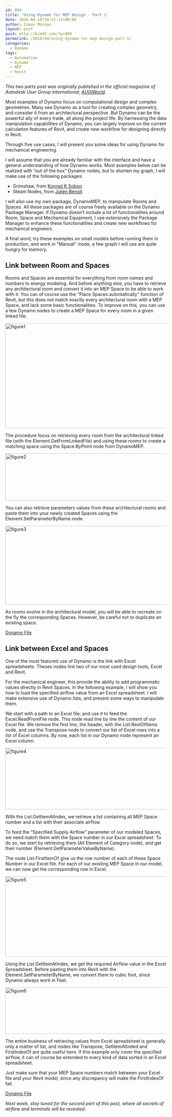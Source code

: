 ```yaml
---
id: 994
title: 'Using Dynamo for MEP Design - Part 1'
date: 2016-04-16T10:51:13+00:00
author: Simon Moreau
layout: post
guid: http://bim42.com/?p=994
permalink: /2016/04/using-dynamo-for-mep-design-part-1/
categories:
  - Dynamo
tags:
  - Automation
  - Dynamo
  - MEP
  - Revit
---
```

_This two parts post was originally published in the official magazine of Autodesk User Group International, [AUGIWorld](https://www.augi.com/augiworld)._

Most examples of Dynamo focus on computational design and complex geometries. Many see Dynamo as a tool for creating complex geometry, and consider it from an architectural perspective. But Dynamo can be the powerful ally of every trade, all along the project life. By harnessing the data manipulation capabilities of Dynamo, you can largely improve on the current calculation features of Revit, and create new workflow for designing directly in Revit.

Through five use cases, I will present you some ideas for using Dynamo for mechanical engineering.

I will assume that you are already familiar with the interface and have a general understanding of how Dynamo works. Most examples below can be realized with “out of the box” Dynamo nodes, but to shorten my graph, I will make use of the following packages:

  * Grimshaw, from [Konrad K Sobon](http://archi-lab.net/)
  * Steam Nodes, from [Julien Benoit](https://aecuandme.wordpress.com/)

I will also use my own package, DynamoMEP, to manipulate Rooms and Spaces. All these packages are of course freely available on the Dynamo Package Manager. If Dynamo doesn’t include a lot of functionalities around Room, Space and Mechanical Equipment, I use extensively the Package Manager to enhance these functionalities and create new workflows for mechanical engineers.

A final word, try these examples on small models before running them in production, and work in "Manual" mode, a few graph I will use are quite hungry for memory.

## Link between Room and Spaces

Rooms and Spaces are essential for everything from room names and numbers to energy modeling. And before anything else, you have to retrieve any architectural room and convert it into an MEP Space to be able to work with it. You can of course use the "Place Spaces automatically" function of Revit, but this does not match exactly every architectural room with a MEP Space, and lack some basic functionalities. To improve on this, you can use a few Dynamo nodes to create a MEP Space for every room in a given linked file.

<a href="http://bim42.com/wp-content/uploads/2016/04/figure1.png" rel="attachment wp-att-995"><img class="aligncenter size-large wp-image-995" src="http://bim42.com/wp-content/uploads/2016/04/figure1-1024x575.png" alt="figure1" width="584" height="328" srcset="https://bim42.com/wp-content/uploads/2016/04/figure1.png 1024w, https://bim42.com/wp-content/uploads/2016/04/figure1-300x168.png 300w, https://bim42.com/wp-content/uploads/2016/04/figure1-768x431.png 768w, https://bim42.com/wp-content/uploads/2016/04/figure1-500x281.png 500w" sizes="(max-width: 584px) 100vw, 584px" /></a>
  
The procedure focus on retrieving every room from the architectural linked file (with the Element.GetFromLinkedFile) and using these rooms to create a matching space using the Space.ByPoint node from DynamoMEP.

<a href="http://bim42.com/wp-content/uploads/2016/04/figure2.png" rel="attachment wp-att-996"><img class="aligncenter size-large wp-image-996" src="http://bim42.com/wp-content/uploads/2016/04/figure2-1024x257.png" alt="figure2" width="584" height="147" srcset="https://bim42.com/wp-content/uploads/2016/04/figure2-1024x257.png 1024w, https://bim42.com/wp-content/uploads/2016/04/figure2-300x75.png 300w, https://bim42.com/wp-content/uploads/2016/04/figure2-768x193.png 768w, https://bim42.com/wp-content/uploads/2016/04/figure2-500x126.png 500w, https://bim42.com/wp-content/uploads/2016/04/figure2.png 1159w" sizes="(max-width: 584px) 100vw, 584px" /></a>

You can also retrieve parameters values from these architectural rooms and paste them into your newly created Spaces using the Element.SetParameterByName node.

<a href="http://bim42.com/wp-content/uploads/2016/04/figure3.png" rel="attachment wp-att-997"><img class="aligncenter size-large wp-image-997" src="http://bim42.com/wp-content/uploads/2016/04/figure3-1024x431.png" alt="figure3" width="584" height="246" srcset="https://bim42.com/wp-content/uploads/2016/04/figure3-1024x431.png 1024w, https://bim42.com/wp-content/uploads/2016/04/figure3-300x126.png 300w, https://bim42.com/wp-content/uploads/2016/04/figure3-768x323.png 768w, https://bim42.com/wp-content/uploads/2016/04/figure3-500x211.png 500w, https://bim42.com/wp-content/uploads/2016/04/figure3.png 1071w" sizes="(max-width: 584px) 100vw, 584px" /></a>

As rooms evolve in the architectural model, you will be able to recreate on the fly the corresponding Spaces. However, be careful not to duplicate an existing space.

[Dynamo File](https://drive.google.com/open?id=0B_fvbfIWQ5JJVWxaWGN3T2puQzQ)

## Link between Excel and Spaces

One of the most featured use of Dynamo is the link with Excel spreadsheets. Theses nodes link two of our most used design tools, Excel and Revit.

For the mechanical engineer, this provide the ability to add programmatic values directly in Revit Spaces. In the following example, I will show you how to load the specified airflow value from an Excel spreadsheet. I will make extensive use of Dynamo lists, and present some ways to manipulate them.

We start with a path to an Excel file, and use it to feed the Excel.ReadFromFile node. This node read line by line the content of our Excel file. We remove the first line, the header, with the List.RestOfItems node, and use the Transpose node to convert our list of Excel rows into a list of Excel columns. By now, each list in our Dynamo node represent an Excel column.

<a href="http://bim42.com/wp-content/uploads/2016/04/figure4.png" rel="attachment wp-att-998"><img class="aligncenter size-large wp-image-998" src="http://bim42.com/wp-content/uploads/2016/04/figure4-1024x336.png" alt="figure4" width="584" height="192" srcset="https://bim42.com/wp-content/uploads/2016/04/figure4-1024x336.png 1024w, https://bim42.com/wp-content/uploads/2016/04/figure4-300x98.png 300w, https://bim42.com/wp-content/uploads/2016/04/figure4-768x252.png 768w, https://bim42.com/wp-content/uploads/2016/04/figure4-500x164.png 500w, https://bim42.com/wp-content/uploads/2016/04/figure4.png 1146w" sizes="(max-width: 584px) 100vw, 584px" /></a>

With the List.GetItemAtIndex, we retrieve a list containing all MEP Space number and a list with their associate airflow.

To feed the “Specified Supply Airflow” parameter of our modeled Spaces, we need match them with the Space number in our Excel spreadsheet. To do so, we start by retrieving them (All Element of Category node), and get their number (Element.GetParameterValueByName).

The node List.FirstItemOf give us the row number of each of these Space Number in our Excel file. For each of our existing MEP Space in our model, we can now get the corresponding row in Excel.

<a href="http://bim42.com/wp-content/uploads/2016/04/figure5.png" rel="attachment wp-att-999"><img class="aligncenter size-large wp-image-999" src="http://bim42.com/wp-content/uploads/2016/04/figure5-1024x440.png" alt="figure5" width="584" height="251" srcset="https://bim42.com/wp-content/uploads/2016/04/figure5.png 1024w, https://bim42.com/wp-content/uploads/2016/04/figure5-300x129.png 300w, https://bim42.com/wp-content/uploads/2016/04/figure5-768x330.png 768w, https://bim42.com/wp-content/uploads/2016/04/figure5-500x215.png 500w" sizes="(max-width: 584px) 100vw, 584px" /></a>

Using the List.GetItemAtIndex, we get the required Airflow value in the Excel Spreadsheet. Before pasting them into Revit with the Element.SetParameterByName, we convert them to cubic foot, since Dynamo always work in Feet.

<a href="http://bim42.com/wp-content/uploads/2016/04/figure6.png" rel="attachment wp-att-1000"><img class="aligncenter size-large wp-image-1000" src="http://bim42.com/wp-content/uploads/2016/04/figure6-1024x255.png" alt="figure6" width="584" height="145" srcset="https://bim42.com/wp-content/uploads/2016/04/figure6-1024x255.png 1024w, https://bim42.com/wp-content/uploads/2016/04/figure6-300x75.png 300w, https://bim42.com/wp-content/uploads/2016/04/figure6-768x191.png 768w, https://bim42.com/wp-content/uploads/2016/04/figure6-500x125.png 500w" sizes="(max-width: 584px) 100vw, 584px" /></a>

The entire business of retrieving values from Excel spreadsheet is generally only a matter of list, and nodes like Transpose, GetItemAtInded and FirstIndexOf are quite useful here. If this example only cover the specified airflow, it can of course be extended to every kind of data sorted in an Excel spreadsheet.

Just make sure that your MEP Space numbers match between your Excel file and your Revit model, since any discrepancy will make the FirstIndexOf fail.

[Dynamo File](https://drive.google.com/open?id=0B_fvbfIWQ5JJcVBmRDYxTWFIMjQ)

_Next week, stay tuned for the second part of this post, where all secrets of airflow and terminals will be revealed._
